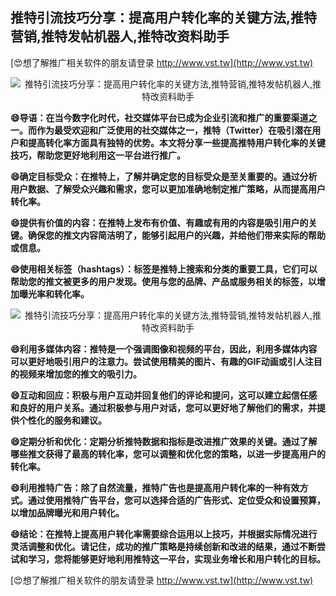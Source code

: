 ## **推特引流技巧分享：提高用户转化率的关键方法,推特营销,推特发帖机器人,推特改资料助手**

[😍想了解推广相关软件的朋友请登录 http://www.vst.tw](http://www.vst.tw)

 <center><img src="https://vst.tw/MP4/tuiguang/png/5.png" alt="推特引流技巧分享：提高用户转化率的关键方法,推特营销,推特发帖机器人,推特改资料助手"></center>

**😄导语：在当今数字化时代，社交媒体平台已成为企业引流和推广的重要渠道之一。而作为最受欢迎和广泛使用的社交媒体之一，推特（Twitter）在吸引潜在用户和提高转化率方面具有独特的优势。本文将分享一些提高推特用户转化率的关键技巧，帮助您更好地利用这一平台进行推广。**

**😄确定目标受众：在推特上，了解并确定您的目标受众是至关重要的。通过分析用户数据、了解受众兴趣和需求，您可以更加准确地制定推广策略，从而提高用户转化率。**

**😄提供有价值的内容：在推特上发布有价值、有趣或有用的内容是吸引用户的关键。确保您的推文内容简洁明了，能够引起用户的兴趣，并给他们带来实际的帮助或信息。**

**😄使用相关标签（hashtags）：标签是推特上搜索和分类的重要工具，它们可以帮助您的推文被更多的用户发现。使用与您的品牌、产品或服务相关的标签，以增加曝光率和转化率。**

 <center><img src="https://vst.tw/MP4/tuiguang/png/2.png" alt="推特引流技巧分享：提高用户转化率的关键方法,推特营销,推特发帖机器人,推特改资料助手"></center>

**😄利用多媒体内容：推特是一个强调图像和视频的平台，因此，利用多媒体内容可以更好地吸引用户的注意力。尝试使用精美的图片、有趣的GIF动画或引人注目的视频来增加您的推文的吸引力。**

**😄互动和回应：积极与用户互动并回复他们的评论和提问，这可以建立起信任感和良好的用户关系。通过积极参与用户对话，您可以更好地了解他们的需求，并提供个性化的服务和建议。**

**😄定期分析和优化：定期分析推特数据和指标是改进推广效果的关键。通过了解哪些推文获得了最高的转化率，您可以调整和优化您的策略，以进一步提高用户的转化率。**

**😄利用推特广告：除了自然流量，推特广告也是提高用户转化率的一种有效方式。通过使用推特广告平台，您可以选择合适的广告形式、定位受众和设置预算，以增加品牌曝光和用户转化。**

**😄结论：在推特上提高用户转化率需要综合运用以上技巧，并根据实际情况进行灵活调整和优化。请记住，成功的推广策略是持续创新和改进的结果，通过不断尝试和学习，您将能够更好地利用推特这一平台，实现业务增长和用户转化的目标。**

[😍想了解推广相关软件的朋友请登录 http://www.vst.tw](http://www.vst.tw)



